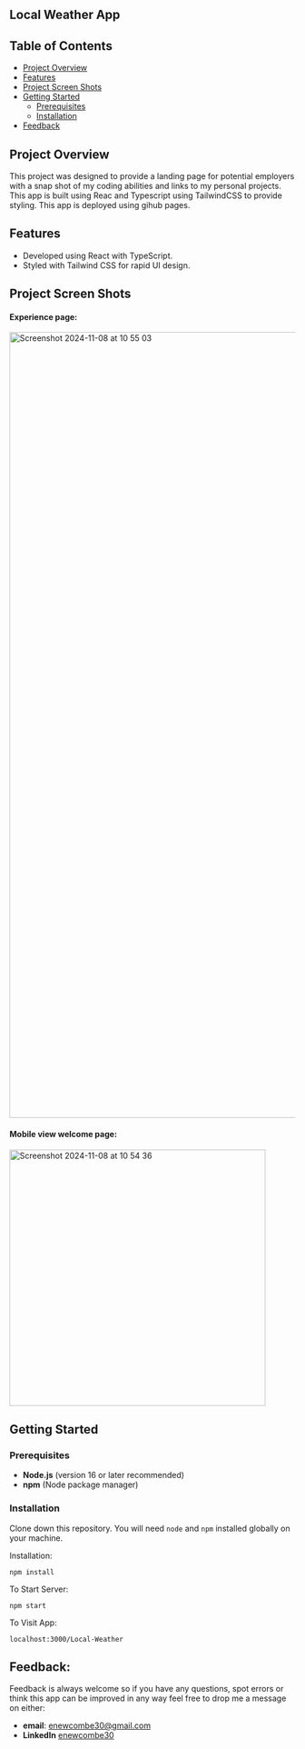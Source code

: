 ## Local Weather App

## Table of Contents

- [Project Overview](#project-overview)
- [Features](#features)
- [Project Screen Shots](#project-screen-shots)
- [Getting Started](#getting-started)
  - [Prerequisites](#prerequisites)
  - [Installation](#installation)
- [Feedback](#feedback)

## Project Overview

This project was designed to provide a landing page for potential employers with a snap shot of my coding abilities and links to my personal projects. This app is built using Reac and Typescript using TailwindCSS to provide styling. This app is deployed using gihub pages.

## Features

- Developed using React with TypeScript.
- Styled with Tailwind CSS for rapid UI design.

## Project Screen Shots

#### Experience page:   

<img width="1383" alt="Screenshot 2024-11-08 at 10 55 03" src="https://github.com/user-attachments/assets/ec2dc5d8-9250-4ddd-b559-3cb22b2e209a">


#### Mobile view welcome page:

<img width="451" alt="Screenshot 2024-11-08 at 10 54 36" src="https://github.com/user-attachments/assets/b142fd61-c943-40a9-ad37-eacb2517b4e8">


## Getting Started

### Prerequisites

- **Node.js** (version 16 or later recommended)
- **npm** (Node package manager)

### 

### Installation

Clone down this repository. You will need `node` and `npm` installed globally on your machine.  

Installation:

`npm install`  

To Start Server:

`npm start`  

To Visit App:

`localhost:3000/Local-Weather`  


## Feedback:  

Feedback is always welcome so if you have any questions, spot errors or think this app can be improved in any way feel free to drop me a message on either: 
- **email**: [enewcombe30@gmail.com](mailto:enewcombe30@gmail.com)
- **LinkedIn** [enewcombe30](https://www.linkedin.com/in/enewcombe30)
